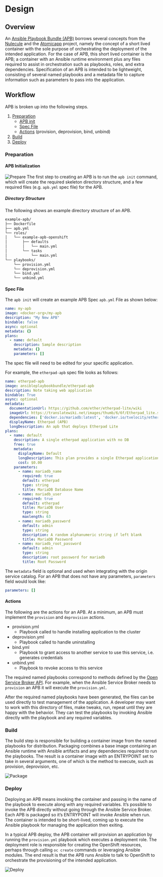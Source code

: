 # Design

## Overview
An [Ansible Playbook Bundle (APB)](https://github.com/fusor/ansible-playbook-bundle)
borrows several concepts from the [Nulecule](https://github.com/projectatomic/nulecule)
and the [Atomicapp](http://www.projectatomic.io/docs/atomicapp/) project, namely the concept of a short
lived container with the sole purpose of orchestrating the deployment of the intended application. For the case
of APB, this short lived container is the APB; a container with an Ansible runtime environment
plus any files required to assist in orchestration such as playbooks, roles, and extra dependencies.
Specification of an APB is intended to be lightweight, consisting of several named playbooks and a
metadata file to capture information such as parameters to pass into the application.

## Workflow
APB is broken up into the following steps.

  1. [Preparation](#preparation)
     * [APB init](#apb-initialization)
     * [Spec File](#spec-file)
     * [Actions](#actions) (provision, deprovision, bind, unbind)
  1. [Build](#build)
  1. [Deploy](#deploy)

### Preparation

#### APB Initialization
![Prepare](images/apb-prepare.png)
The first step to creating an APB is to run the `apb init` command, which will create the required skeleton directory structure, and a few required files (e.g. `apb.yml` spec file) for the APB.

##### Directory Structure
The following shows an example directory structure of an APB.
```bash
example-apb/
├── Dockerfile
├── apb.yml
└── roles/
│   └── example-apb-openshift
│       ├── defaults
│       │   └── main.yml
│       └── tasks
│           └── main.yml
└── playbooks/
    └── provision.yml
    └── deprovision.yml
    └── bind.yml
    └── unbind.yml
```

#### Spec File

The `apb init` will create an example APB Spec `apb.yml` File as shown below:
```yml
name: my-apb
image: <docker-org>/my-apb
description: "My New APB"
bindable: false
async: optional
metadata: {}
plans:
  - name: default
    description: Sample description
    metadata: {}
    parameters: []
```
The spec file will need to be edited for your specific application.

For example, the `etherpad-apb` spec file looks as follows:
```yml
name: etherpad-apb
image: ansibleplaybookbundle/etherpad-apb
description: Note taking web application
bindable: True
async: optional
metadata: 
  documentationUrl: https://github.com/ether/etherpad-lite/wiki
  imageUrl: https://translatewiki.net/images/thumb/6/6f/Etherpad_lite.svg/200px-Etherpad_lite.svg.png
  dependencies: ['docker.io/mariadb:latest', 'docker.io/tvelocity/etherpad-lite:latest']
  displayName: Etherpad (APB)
  longDescription: An apb that deploys Etherpad Lite
plans:
  - name: default
    description: A single etherpad application with no DB
    free: true
    metadata:
      displayName: Default
      longDescription: This plan provides a single Etherpad application with no database
      cost: $0.00
    parameters:
      - name: mariadb_name
        required: true
        default: etherpad
        type: string
        title: MariaDB Database Name
      - name: mariadb_user
        required: true
        default: etherpad
        title: MariaDB User
        type: string
        maxlength: 63
      - name: mariadb_password
        default: admin
        type: string
        description: A random alphanumeric string if left blank
        title: MariaDB Password
      - name: mariadb_root_password
        default: admin
        type: string
        description: root password for mariadb
        title: Root Password
```

The `metadata` field is optional and used when integrating with the origin service catalog.
For an APB that does not have any parameters, `parameters` field would look like:
```yml
parameters: []
```

#### Actions
The following are the actions for an APB. At a minimum, an APB must implement the `provision` and `deprovision` actions.
 * provision.yml
   * Playbook called to handle installing application to the cluster
 * deprovision.yml
   * Playbook called to handle uninstalling
 * bind.yml
   * Playbook to grant access to another service to use this service, i.e. generates credentials
 * unbind.yml
   * Playbook to revoke access to this service

The required named playbooks correspond to methods defined by the [Open Service Broker API](https://github.com/openservicebrokerapi/servicebroker). For example, when the
Ansible Service Broker needs to `provision` an APB it will execute the `provision.yml`.

After the required named playbooks have been generated, the files can be used directly to test management of the
application. A developer may want to work with this directory of files, make tweaks, run, repeat until they are
happy with the behavior. They can test the playbooks by invoking Ansible directly with the playbook and any
required variables.

### Build
The build step is responsible for building a container image from the named playbooks for distribution.
Packaging combines a base image containing an Ansible runtime with Ansible artifacts and any dependencies required
to run the playbooks. The result is a container image with an ENTRYPOINT set to take in several arguments, one of
which is the method to execute, such as provision, deprovision, etc.

![Package](images/apb-package.png)

### Deploy
Deploying an APB means invoking the container and passing in the name of the playbook to execute along with any
required variables. It’s possible to invoke the APB directly without going through the Ansible Service Broker.
Each APB is packaged so it’s ENTRYPOINT will invoke Ansible when run. The container is intended to be short-lived,
coming up to execute the Ansible playbook for managing the application then exiting.

In a typical APB deploy, the APB container will provision an application by running the `provision.yml` playbook
 which executes a deployment role. The deployment role is responsible for creating the OpenShift resources,
 perhaps through calling `oc create` commands or leveraging Ansible modules. The end result is that the APB runs
 Ansible to talk to OpenShift to orchestrate the provisioning of the intended application.

![Deploy](images/apb-deploy.png)
